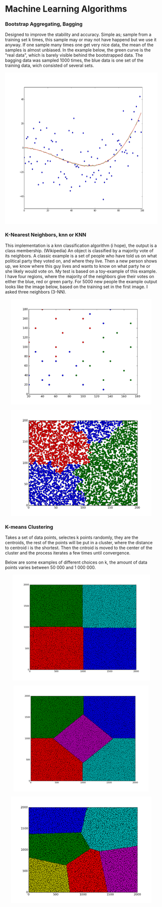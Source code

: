 Machine Learning Algorithms
===================================

### Bootstrap Aggregating, Bagging
Designed to improve the stability and accuracy. Simple as; sample from a training set k times, this sample may or may not have happend but we use it anyway. If one sample many times one get very nice data, the mean of the samples is almost unbiased.
In the example below, the green curve is the "real data", which is barely visible behind the bootstrapped data. The bagging data was sampled 1000 times, the blue data is one set of the training data, wich consisted of several sets.

<p align="center">
<img src="images/bagging1.png" height="500" alt="Screenshot"/>
</p>



### K-Nearest Neighbors, knn or KNN
This implementation is a knn classification algorithm (i hope), the output is a class membership. (Wikipedia) An object is classified by a majority vote of its neighbors.
A classic example is a set of people who have told us on what political party they voted on, and where they live. Then a new person shows up, we know where this guy lives and wants to know on what party he or she likely would vote on. 
My test is based on a toy-example of this example. I have four regions, where the majority of the neighbors give their votes on either the blue, red or green party. For 5000 new people the example output looks like the image below, based on the training set in the first image. I asked three neighbors (3-NN).

<p align="center">
<img src="images/knn_training.png" height="350" alt="Screenshot"/>
</p>

<p align="center">
<img src="images/knn3.png" height="350" alt="Screenshot"/>
</p>


### K-means Clustering
Takes a set of data points, selectes k points randomly, they are the centroids, the rest of the points will be put in a cluster, where the distance to centroid i is the shortest. Then the cntroid is moved to the center of the cluster and the process iterates a few times until convergence.

Below are some examples of different choices on k, the amount of data points varies between 50 000 and 1 000 000.

<p align="center">
<img src="images/kmeans5.png" height="350" alt="Screenshot"/>
</p>

<p align="center">
<img src="images/kmeans4.png" height="350" alt="Screenshot"/>
</p>

<p align="center">
<img src="images/kmeans2.png" height="350" alt="Screenshot"/>
</p>
